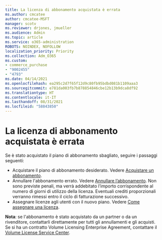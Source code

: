 ```yaml
---
title: La licenza di abbonamento acquistata è errata
ms.author: cmcatee
author: cmcatee-MSFT
manager: scotv
ms.reviewer: drjones, jmueller
ms.audience: Admin
ms.topic: article
ms.service: o365-administration
ROBOTS: NOINDEX, NOFOLLOW
localization_priority: Priority
ms.collection: Adm_O365
ms.custom:
- commerce_purchase
- "9002455"
- "4793"
ms.date: 04/14/2021
ms.openlocfilehash: ea295c2d7f65f12d9c80fb95bdbd081b1109aaa3
ms.sourcegitcommit: e781da003fb7b878854846cbe12b13b9dca8df92
ms.translationtype: HT
ms.contentlocale: it-IT
ms.lasthandoff: 08/31/2021
ms.locfileid: "58843850"
---
```

# <a name="purchased-wrong-subscription-license"></a>La licenza di abbonamento acquistata è errata

Se è stato acquistato il piano di abbonamento sbagliato, seguire i passaggi seguenti:

- Acquistare il piano di abbonamento desiderato. Vedere [Acquistare un abbonamento](https://docs.microsoft.com/alchemyinsights/buy-a-subscription-to-office-365-for-business).
- Annullare l'abbonamento errato. Vedere [Annullare l’abbonamento](https://docs.microsoft.com/alchemyinsights/canceling-your-office-365-subscription).
Non sono previste penali, ma verrà addebitato l’importo corrispondente al numero di giorni di utilizzo della licenza. Eventuali crediti proporzionali verranno rimessi entro il ciclo di fatturazione successivo.
- Assegnare licenze agli utenti con il nuovo piano. Vedere [Come assegnare una licenza](https://docs.microsoft.com/alchemyinsights/how-to-assign-a-license-to-a-user).

**Nota**: se l'abbonamento è stato acquistato da un partner o da un rivenditore, contattarli direttamente per tutti gli annullamenti e gli acquisti. Se si ha un contratto Volume Licensing Enterprise Agreement, contattare il [Volume License Service Center](https://support.microsoft.com/help/4471406/how-to-contact-the-microsoft-volume-licensing-service-center).
